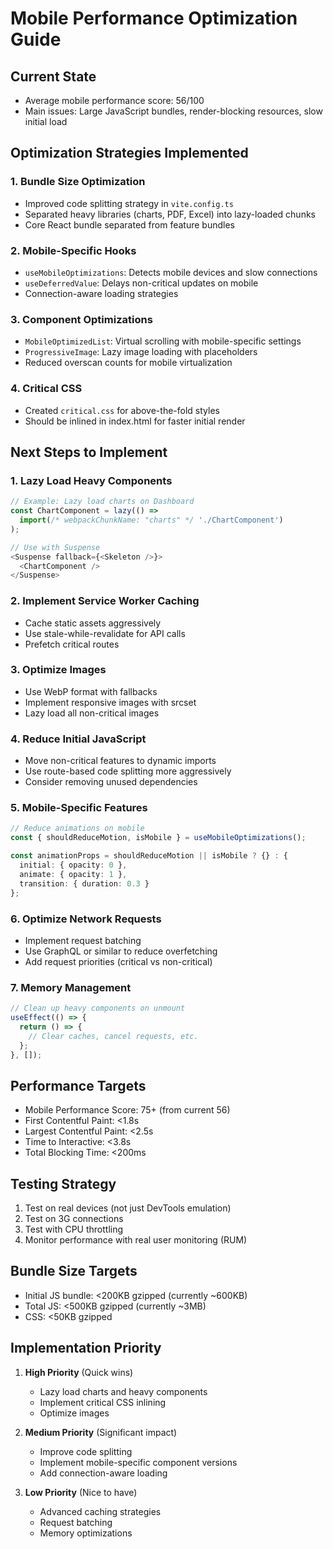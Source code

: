 # Mobile Performance Optimization Guide

## Current State
- Average mobile performance score: 56/100
- Main issues: Large JavaScript bundles, render-blocking resources, slow initial load

## Optimization Strategies Implemented

### 1. Bundle Size Optimization
- Improved code splitting strategy in `vite.config.ts`
- Separated heavy libraries (charts, PDF, Excel) into lazy-loaded chunks
- Core React bundle separated from feature bundles

### 2. Mobile-Specific Hooks
- `useMobileOptimizations`: Detects mobile devices and slow connections
- `useDeferredValue`: Delays non-critical updates on mobile
- Connection-aware loading strategies

### 3. Component Optimizations
- `MobileOptimizedList`: Virtual scrolling with mobile-specific settings
- `ProgressiveImage`: Lazy image loading with placeholders
- Reduced overscan counts for mobile virtualization

### 4. Critical CSS
- Created `critical.css` for above-the-fold styles
- Should be inlined in index.html for faster initial render

## Next Steps to Implement

### 1. Lazy Load Heavy Components
```typescript
// Example: Lazy load charts on Dashboard
const ChartComponent = lazy(() => 
  import(/* webpackChunkName: "charts" */ './ChartComponent')
);

// Use with Suspense
<Suspense fallback={<Skeleton />}>
  <ChartComponent />
</Suspense>
```

### 2. Implement Service Worker Caching
- Cache static assets aggressively
- Use stale-while-revalidate for API calls
- Prefetch critical routes

### 3. Optimize Images
- Use WebP format with fallbacks
- Implement responsive images with srcset
- Lazy load all non-critical images

### 4. Reduce Initial JavaScript
- Move non-critical features to dynamic imports
- Use route-based code splitting more aggressively
- Consider removing unused dependencies

### 5. Mobile-Specific Features
```typescript
// Reduce animations on mobile
const { shouldReduceMotion, isMobile } = useMobileOptimizations();

const animationProps = shouldReduceMotion || isMobile ? {} : {
  initial: { opacity: 0 },
  animate: { opacity: 1 },
  transition: { duration: 0.3 }
};
```

### 6. Optimize Network Requests
- Implement request batching
- Use GraphQL or similar to reduce overfetching
- Add request priorities (critical vs non-critical)

### 7. Memory Management
```typescript
// Clean up heavy components on unmount
useEffect(() => {
  return () => {
    // Clear caches, cancel requests, etc.
  };
}, []);
```

## Performance Targets
- Mobile Performance Score: 75+ (from current 56)
- First Contentful Paint: <1.8s
- Largest Contentful Paint: <2.5s
- Time to Interactive: <3.8s
- Total Blocking Time: <200ms

## Testing Strategy
1. Test on real devices (not just DevTools emulation)
2. Test on 3G connections
3. Test with CPU throttling
4. Monitor performance with real user monitoring (RUM)

## Bundle Size Targets
- Initial JS bundle: <200KB gzipped (currently ~600KB)
- Total JS: <500KB gzipped (currently ~3MB)
- CSS: <50KB gzipped

## Implementation Priority
1. **High Priority** (Quick wins)
   - Lazy load charts and heavy components
   - Implement critical CSS inlining
   - Optimize images

2. **Medium Priority** (Significant impact)
   - Improve code splitting
   - Implement mobile-specific component versions
   - Add connection-aware loading

3. **Low Priority** (Nice to have)
   - Advanced caching strategies
   - Request batching
   - Memory optimizations